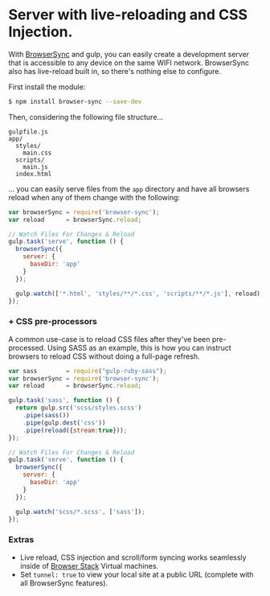 # Server with live-reloading and CSS Injection.

With [BrowserSync](http://browsersync.io) and gulp, you can easily create a development server that is accessible to any device on the same WIFI network. BrowserSync
also has live-reload built in, so there's nothing else to configure.

First install the module:

```bash
$ npm install browser-sync --save-dev
```

Then, considering the following file structure...

```
gulpfile.js
app/
  styles/
    main.css
  scripts/
    main.js
  index.html
```

... you can easily serve files from the `app` directory and have all browsers reload when any of them change with the following:

```js
var browserSync = require('browser-sync');
var reload      = browserSync.reload;

// Watch Files For Changes & Reload
gulp.task('serve', function () {
  browserSync({
    server: {
      baseDir: 'app'
    }
  });

  gulp.watch(['*.html', 'styles/**/*.css', 'scripts/**/*.js'], reload);
});

```

### + CSS pre-processors

A common use-case is to reload CSS files after they've been pre-processed. Using SASS as an example, this is how you can instruct
browsers to reload CSS without doing a full-page refresh.

```js
var sass        = require("gulp-ruby-sass");
var browserSync = require('browser-sync');
var reload      = browserSync.reload;

gulp.task('sass', function () {
  return gulp.src('scss/styles.scss')
    .pipe(sass())
    .pipe(gulp.dest('css'))
    .pipe(reload({stream:true}));
});

// Watch Files For Changes & Reload
gulp.task('serve', function () {
  browserSync({
    server: {
      baseDir: 'app'
    }
  });

  gulp.watch('scss/*.scss', ['sass']);
});
```

### Extras

- Live reload, CSS injection and scroll/form syncing works seamlessly inside of [Browser Stack](http://www.browserstack.com/) Virtual machines.
- Set `tunnel: true` to view your local site at a public URL (complete with all BrowserSync features).

